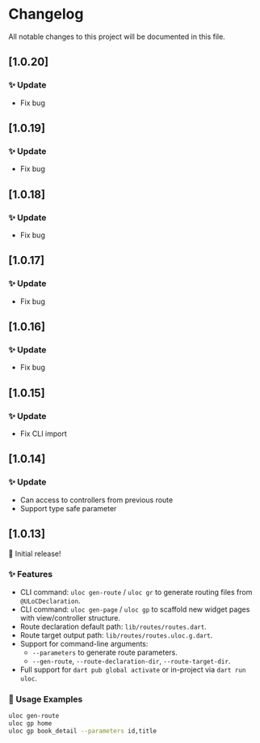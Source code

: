 # Changelog

All notable changes to this project will be documented in this file.

## [1.0.20]

### ✨ Update

- Fix bug

## [1.0.19]

### ✨ Update

- Fix bug

## [1.0.18]

### ✨ Update

- Fix bug

## [1.0.17]

### ✨ Update

- Fix bug

## [1.0.16]

### ✨ Update

- Fix bug

## [1.0.15]

### ✨ Update

- Fix CLI import

## [1.0.14]

### ✨ Update

- Can access to controllers from previous route
- Support type safe parameter

## [1.0.13]

🎉 Initial release!

### ✨ Features

- CLI command: `uloc gen-route` / `uloc gr` to generate routing files from `@ULoCDeclaration`.
- CLI command: `uloc gen-page` / `uloc gp` to scaffold new widget pages with view/controller structure.
- Route declaration default path: `lib/routes/routes.dart`.
- Route target output path: `lib/routes/routes.uloc.g.dart`.
- Support for command-line arguments:
  - `--parameters` to generate route parameters.
  - `--gen-route`, `--route-declaration-dir`, `--route-target-dir`.
- Full support for `dart pub global activate` or in-project via `dart run uloc`.

### 🧪 Usage Examples

```sh
uloc gen-route
uloc gp home
uloc gp book_detail --parameters id,title
```
